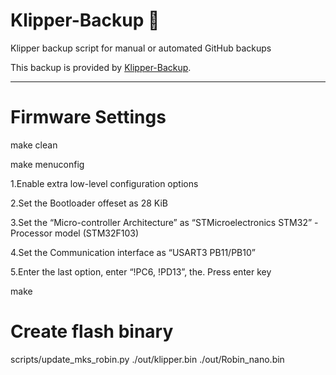 # Klipper-Backup 💾 
Klipper backup script for manual or automated GitHub backups 

This backup is provided by [Klipper-Backup](https://github.com/Staubgeborener/klipper-backup).

---

# Firmware Settings

make clean

make menuconfig

1.Enable extra low-level configuration options

2.Set the Bootloader offeset as 28 KiB

3.Set the “Micro-controller Architecture” as “STMicroelectronics STM32” - Processor model (STM32F103) 

4.Set the Communication interface as “USART3 PB11/PB10”

5.Enter the last option, enter “!PC6, !PD13”, the. Press enter key

make

# Create flash binary
scripts/update_mks_robin.py ./out/klipper.bin ./out/Robin_nano.bin
